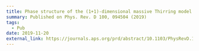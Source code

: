 ```yaml
---
title: Phase structure of the (1+1)-dimensional massive Thirring model from matrix product states
summary: Published on Phys. Rev. D 100, 094504 (2019)
tags:
  - Pub
date: 2019-11-20
external_link: https://journals.aps.org/prd/abstract/10.1103/PhysRevD.100.094504
---
```

